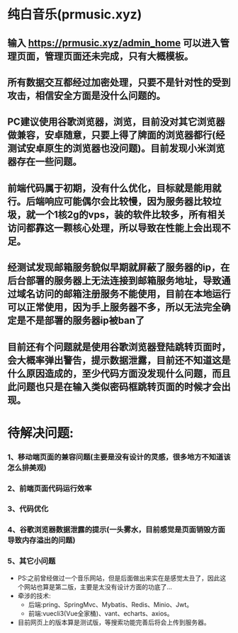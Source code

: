 # 纯白音乐(prmusic.xyz)

## 输入 https://prmusic.xyz/admin_home 可以进入管理页面，管理页面还未完成，只有大概模板。

## 所有数据交互都经过加密处理，只要不是针对性的受到攻击，相信安全方面是没什么问题的。

## PC建议使用谷歌浏览器，浏览，目前没对其它浏览器做兼容，安卓随意，只要上得了牌面的浏览器都行(经测试安卓原生的浏览器也没问题)。目前发现小米浏览器存在一些问题。

## 前端代码属于初期，没有什么优化，目标就是能用就行。后端响应可能偶尔会比较慢，因为服务器比较垃圾，就一个1核2g的vps，装的软件比较多，所有相关访问都靠这一颗核心处理，所以导致在性能上会出现不足。

## 经测试发现邮箱服务貌似早期就屏蔽了服务器的ip，在后台部署的服务器上无法连接到邮箱服务地址，导致通过域名访问的邮箱注册服务不能使用，目前在本地运行可以正常使用，因为手上服务器不多，所以无法完全确定是不是部署的服务器ip被ban了

## 目前还有个问题就是使用谷歌浏览器登陆跳转页面时，会大概率弹出警告，提示数据泄露，目前还不知道这是什么原因造成的，至少代码方面没发现什么问题，而且此问题也只是在输入类似密码框跳转页面的时候才会出现。

# 待解决问题:
### 1、移动端页面的兼容问题(主要是没有设计的灵感，很多地方不知道该怎么排美观)
### 2、前端页面代码运行效率
### 3、代码优化
### 4、谷歌浏览器数据泄露的提示(一头雾水，目前感觉是页面销毁方面导致内存溢出的问题)
### 5、其它小问题

* PS:之前曾经做过一个音乐网站，但是后面做出来实在是感觉太丑了，因此这个网站也算是第二版，主要是太没有设计方面的功底了...
* 牵涉的技术:
  * 后端:pring、SpringMvc、Mybatis、Redis、Minio、Jwt。
  * 前端:vuecli3(Vue全家桶)、vant、echarts、axios。
* 目前网页上的版本算是测试版，等搜索功能完善后将会上传到服务器。
